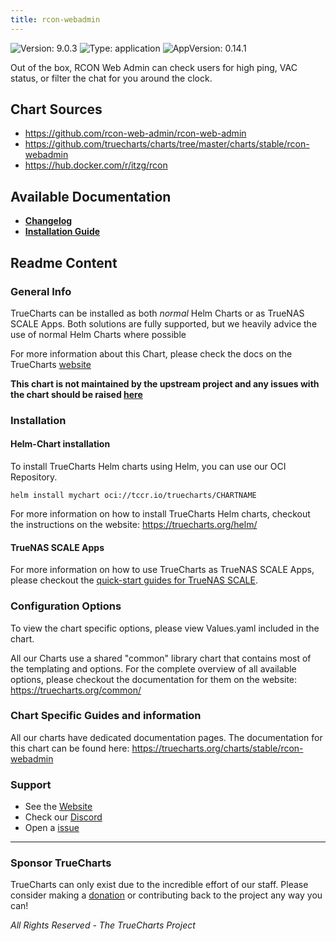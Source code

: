 ```yaml
---
title: rcon-webadmin
---
```


![Version: 9.0.3](https://img.shields.io/badge/Version-9.0.3-informational?style=flat-square) ![Type: application](https://img.shields.io/badge/Type-application-informational?style=flat-square) ![AppVersion: 0.14.1](https://img.shields.io/badge/AppVersion-0.14.1-informational?style=flat-square)

Out of the box, RCON Web Admin can check users for high ping, VAC status, or filter the chat for you around the clock.

## Chart Sources

- https://github.com/rcon-web-admin/rcon-web-admin
- https://github.com/truecharts/charts/tree/master/charts/stable/rcon-webadmin
- https://hub.docker.com/r/itzg/rcon

## Available Documentation

- [**Changelog**](./changelog)
- [**Installation Guide**](./installation)

## Readme Content


### General Info

TrueCharts can be installed as both _normal_ Helm Charts or as TrueNAS SCALE Apps.
Both solutions are fully supported, but we heavily advice the use of normal Helm Charts where possible

For more information about this Chart, please check the docs on the TrueCharts [website](https://truecharts.org/charts/stable/rcon-webadmin)

**This chart is not maintained by the upstream project and any issues with the chart should be raised [here](https://github.com/truecharts/charts/issues/new/choose)**

### Installation

#### Helm-Chart installation

To install TrueCharts Helm charts using Helm, you can use our OCI Repository.

`helm install mychart oci://tccr.io/truecharts/CHARTNAME`

For more information on how to install TrueCharts Helm charts, checkout the instructions on the website: https://truecharts.org/helm/


#### TrueNAS SCALE Apps

For more information on how to use TrueCharts as TrueNAS SCALE Apps, please checkout the [quick-start guides for TrueNAS SCALE](https://truecharts.org/scale/guides/scale-intro).

### Configuration Options

To view the chart specific options, please view Values.yaml included in the chart.

All our Charts use a shared "common" library chart that contains most of the templating and options.
For the complete overview of all available options, please checkout the documentation for them on the website: https://truecharts.org/common/

### Chart Specific Guides and information

All our charts have dedicated documentation pages.
The documentation for this chart can be found here:
https://truecharts.org/charts/stable/rcon-webadmin

### Support


- See the [Website](https://truecharts.org)
- Check our [Discord](https://discord.gg/tVsPTHWTtr)
- Open a [issue](https://github.com/truecharts/charts/issues/new/choose)

---

### Sponsor TrueCharts

TrueCharts can only exist due to the incredible effort of our staff.
Please consider making a [donation](https://truecharts.org/general/sponsor) or contributing back to the project any way you can!

_All Rights Reserved - The TrueCharts Project_
